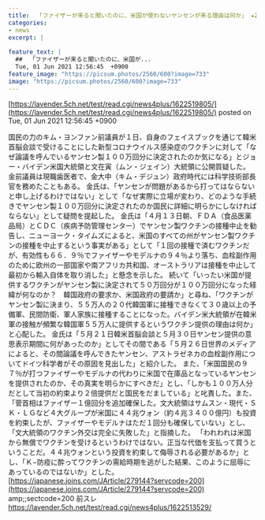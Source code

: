 ```yaml
---
title:  「ファイザーが来ると聞いたのに、米国が使わないヤンセンが来る理由は何か」 ★2    
categories:
- news
excerpt: |
  
feature_text: |
  ##  「ファイザーが来ると聞いたのに、米国が...
  Tue, 01 Jun 2021 12:56:45  +0900
feature_image: "https://picsum.photos/2560/600?image=733"
image: "https://picsum.photos/2560/600?image=733"
---
```


[https://lavender.5ch.net/test/read.cgi/news4plus/1622519805/](https://lavender.5ch.net/test/read.cgi/news4plus/1622519805/)
posted on Tue, 01 Jun 2021 12:56:45  +0900

<!--more-->

国民の力のキム・ヨンファン前議員が１日、自身のフェイスブックを通じて韓米首脳会談で受けることにした新型コロナウイルス感染症のワクチンに対して「なぜ論議を呼んでいるヤンセン製１００万回分に決定されたのか気になる」とジョー・バイデン米国大統領と文在寅（ムン・ジェイン）大統領に公開質疑した。 金前議員は現職歯医者で、金大中（キム・デジュン）政府時代には科学技術部長官を務めたこともある。 金氏は、「ヤンセンが問題があるから打ってはならないと申し上げるわけではない」として「なぜ実際に立場が変わり、どのような手続きでヤンセン製１００万回分に決定されたのか国民に詳細に明らかにしなければならない」として疑問を提起した。 金氏は「４月１３日朝、ＦＤＡ（食品医薬品局）とＣＤＣ（疾病予防管理センター）でヤンセン製ワクチンの接種中止を勧告し、ニューヨーク・タイムズによると、米国のすべての州がヤンセン製ワクチンの接種を中止するという事実がある」として「１回の接種で済むワクチンだが、有効性も６６．９％でファイザーやモデルナの９４％より落ち、血栓副作用のために欧州の一部国家や南アフリカ共和国、オーストラリアは接種を中止して最初から輸入自体を取り消した」と懸念を示した。 続いて「いったい米国が提供するワクチンがヤンセン製に決定されて５０万回分が１００万回分になった経緯が何なのか？　韓国政府の要求か、米国政府の要請か」と尋ね、「ワクチンがヤンセン製に決まり、５５万人の２０代韓国軍に接種できなくて３０歳以上の予備軍、民間防衛、軍人家族に接種することになった。バイデン米大統領が在韓米軍の接触が頻繁な韓国軍５５万人に提供するというワクチン提供の理由は何か」と心配した。 金氏は「５月２１日韓米首脳会談と５月３０日ヤンセン提供の意思表示期間に何があったのか」としてその間である「５月２６日世界のメディアによると、その間論議を呼んできたヤンセン、アストラゼネカの血栓副作用についてドイツ科学者がその原因を見出した」と紹介した。 また、「米国国民の９７％が打つファイザーやモデルナの代わりに米国で在庫品となっているヤンセンを提供されたのか、その真実を明らかにすべきだ」とし、「しかも１００万人分だとして当初の約束より２倍提供だと国民をだましている」と叱責した。また、「菅首相はファイザー１億回分を追加確保した。文大統領はサムスン・現代・ＳＫ・ＬＧなど４大グループが米国に４４兆ウォン（約４兆３４００億円）も投資を約束したが、ファイザーやモデルナはただ１回分も確保していない」とし、「文大統領のワクチン外交は完全に失敗した」と指摘した。 「われわれは米国から無償でワクチンを受けるというわけではない。正当な代価を支払って買うということだ。４４兆ウォンという投資を約束して侮辱される必要があるか」とし、「Ｋ−防疫に酔ってワクチンの需給時期を逃がした結果、このように屈辱にあっているのではないか」とした。 [https://japanese.joins.com/JArticle/279144?servcode=200](https://japanese.joins.com/JArticle/279144?servcode=200) amp;;sectcode=200 前スレ https://lavender.5ch.net/test/read.cgi/news4plus/1622513529/
